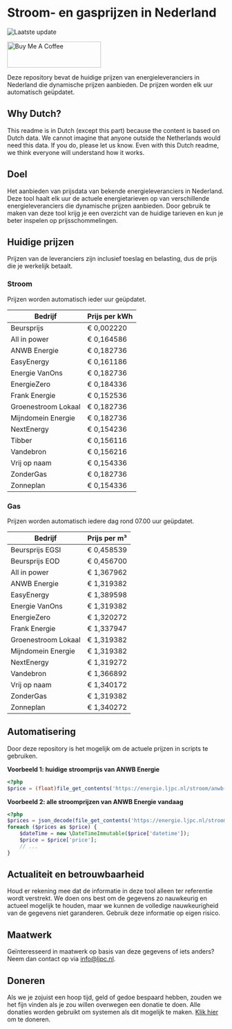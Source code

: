 # Stroom- en gasprijzen in Nederland

![Laatste update](https://img.shields.io/badge/laatste%20update-2024--12--06%2003%3A00%20CET-brightgreen)

<a href="https://www.buymeacoffee.com/Lars-" target="_blank"><img src="https://cdn.buymeacoffee.com/buttons/v2/default-orange.png" alt="Buy Me A Coffee" height="60" style="height: 60px !important;width: 217px !important;" ></a>

Deze repository bevat de huidige prijzen van energieleveranciers in Nederland die dynamische prijzen aanbieden. De prijzen worden elk uur automatisch geüpdatet.

## Why Dutch?

This readme is in Dutch (except this part) because the content is based on Dutch data. We cannot imagine that anyone outside the Netherlands would need this data. If you do, please let us know. Even with this Dutch readme, we think
everyone will understand how it works.

## Doel

Het aanbieden van prijsdata van bekende energieleveranciers in Nederland. Deze tool haalt elk uur de actuele energietarieven op van verschillende energieleveranciers die dynamische prijzen aanbieden. Door gebruik te maken van deze tool
krijg je een overzicht van de huidige tarieven en kun je beter inspelen op prijsschommelingen.

## Huidige prijzen

Prijzen van de leveranciers zijn inclusief toeslag en belasting, dus de prijs die je werkelijk betaalt.

### Stroom

Prijzen worden automatisch ieder uur geüpdatet.

 Bedrijf | Prijs per kWh 
---------|---------------
Beursprijs | € 0,002220
All in power | € 0,164586
ANWB Energie | € 0,182736
EasyEnergy | € 0,161186
Energie VanOns | € 0,182736
EnergieZero | € 0,184336
Frank Energie | € 0,152536
Groenestroom Lokaal | € 0,182736
Mijndomein Energie | € 0,182736
NextEnergy | € 0,154236
Tibber | € 0,156116
Vandebron | € 0,156216
Vrij op naam | € 0,154336
ZonderGas | € 0,182736
Zonneplan | € 0,154336


### Gas

Prijzen worden automatisch iedere dag rond 07.00 uur geüpdatet.

 Bedrijf | Prijs per m³ 
---------|--------------
Beursprijs EGSI | € 0,458539
Beursprijs EOD | € 0,456700
All in power | € 1,367962
ANWB Energie | € 1,319382
EasyEnergy | € 1,389598
Energie VanOns | € 1,319382
EnergieZero | € 1,320272
Frank Energie | € 1,337947
Groenestroom Lokaal | € 1,319382
Mijndomein Energie | € 1,319382
NextEnergy | € 1,319272
Vandebron | € 1,366892
Vrij op naam | € 1,340172
ZonderGas | € 1,319382
Zonneplan | € 1,340272


## Automatisering

Door deze repository is het mogelijk om de actuele prijzen in scripts te gebruiken.

**Voorbeeld 1: huidige stroomprijs van ANWB Energie**

```php
<?php
$price = (float)file_get_contents('https://energie.ljpc.nl/stroom/anwb-energie-nu.txt');

```

**Voorbeeld 2: alle stroomprijzen van ANWB Energie vandaag**

```php
<?php
$prices = json_decode(file_get_contents('https://energie.ljpc.nl/stroom/all-in-power-vandaag.json'),true);
foreach ($prices as $price) {
    $dateTime = new \DateTimeImmutable($price['datetime']);
    $price = $price['price'];
    // ...
}
```

## Actualiteit en betrouwbaarheid

Houd er rekening mee dat de informatie in deze tool alleen ter referentie wordt verstrekt. We doen ons best om de gegevens zo nauwkeurig en actueel mogelijk te houden, maar we kunnen de volledige nauwkeurigheid van de gegevens niet
garanderen. Gebruik deze informatie op eigen risico.

## Maatwerk

Geïnteresseerd in maatwerk op basis van deze gegevens of iets anders? Neem dan contact op
via [info@ljpc.nl](mailto:info@ljpc.nl?subject=Energie%20prijzen).

## Doneren

Als we je zojuist een hoop tijd, geld of gedoe bespaard hebben, zouden we het fijn vinden als je zou willen overwegen een
donatie te doen. Alle donaties worden gebruikt om systemen als dit mogelijk te
maken. [Klik hier](https://www.buymeacoffee.com/Lars-) om te doneren.
